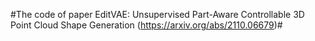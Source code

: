 #The code of paper EditVAE: Unsupervised Part-Aware Controllable 3D Point Cloud Shape Generation (https://arxiv.org/abs/2110.06679)#
